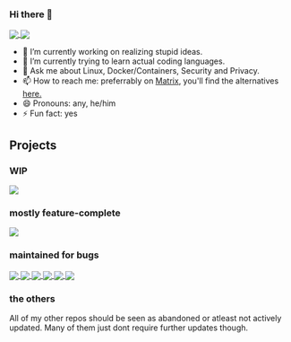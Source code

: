 ### Hi there 👋
<a href="https://github.com/byReqz">
  <img align="center" src="https://github-readme-stats.vercel.app/api?username=byreqz&count_private=true&show_icons=true&theme=radical&include_all_commits=true" />
</a>
<a href="https://github.com/byReqz">
  <img align="center" src="https://github-readme-stats.vercel.app/api/top-langs/?username=byreqz&count_private=true&show_icons=true&theme=radical&layout=compact&langs_count=10" />
</a>

- 🔭 I’m currently working on realizing stupid ideas.
- 🌱 I’m currently trying to learn actual coding languages.
- 💬 Ask me about Linux, Docker/Containers, Security and Privacy.
- 📫 How to reach me: preferrably on <a href="https://matrix.to/#/@nxsu:nils.lol">Matrix</a>, you'll find the alternatives <a href="https://nils.lol">here.</a>
- 😄 Pronouns: any, he/him
- ⚡ Fun fact: yes

## Projects
### WIP
<a href="https://github.com/byReqz/go-etcher">
  <img align="center" src="https://github-readme-stats.vercel.app/api/pin/?username=byreqz&repo=go-etcher&show_icons=true&theme=radical&show_owner=true" />
</a>

### mostly feature-complete
<a href="https://github.com/byReqz/probehost2">
  <img align="center" src="https://github-readme-stats.vercel.app/api/pin/?username=byreqz&repo=probehost2&show_icons=true&theme=radical&show_owner=true" />
</a>

### maintained for bugs
<a href="https://github.com/byReqz/gotty-docker">
  <img align="center" src="https://github-readme-stats.vercel.app/api/pin/?username=byreqz&repo=gotty-docker&show_icons=true&theme=radical&show_owner=true" />
</a>
<a href="https://github.com/byReqz/ssh-chat-docker">
  <img align="center" src="https://github-readme-stats.vercel.app/api/pin/?username=byreqz&repo=ssh-chat-docker&show_icons=true&theme=radical&show_owner=true" />
</a>
<a href="https://github.com/byReqz/conn">
  <img align="center" src="https://github-readme-stats.vercel.app/api/pin/?username=byreqz&repo=conn&show_icons=true&theme=radical&show_owner=true" />
</a>
<a href="https://github.com/byReqz/netset">
  <img align="center" src="https://github-readme-stats.vercel.app/api/pin/?username=byreqz&repo=netset&show_icons=true&theme=radical&show_owner=true" />
</a>
<a href="https://github.com/byReqz/stocheck">
  <img align="center" src="https://github-readme-stats.vercel.app/api/pin/?username=byreqz&repo=stocheck&show_icons=true&theme=radical&show_owner=true" />
</a>
<a href="https://github.com/byReqz/status">
  <img align="center" src="https://github-readme-stats.vercel.app/api/pin/?username=byreqz&repo=status&show_icons=true&theme=radical&show_owner=true" />
</a>

### the others
All of my other repos should be seen as abandoned or atleast not actively updated. Many of them just dont require further updates though.
<!--
**byReqz/byReqz** is a ✨ _special_ ✨ repository because its `README.md` (this file) appears on your GitHub profile.

Here are some ideas to get you started:

- 🔭 I’m currently working on ...
- 🌱 I’m currently learning ...
- 👯 I’m looking to collaborate on ...
- 🤔 I’m looking for help with ...
- 💬 Ask me about ...
- 📫 How to reach me: ...
- 😄 Pronouns: ...
- ⚡ Fun fact: ...
-->


